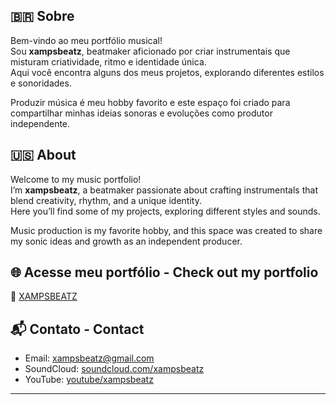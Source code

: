 ## 🇧🇷 Sobre  
Bem-vindo ao meu portfólio musical!  
Sou **xampsbeatz**, beatmaker aficionado por criar instrumentais que misturam criatividade, ritmo e identidade única.  
Aqui você encontra alguns dos meus projetos, explorando diferentes estilos e sonoridades.  

Produzir música é meu hobby favorito e este espaço foi criado para compartilhar minhas ideias sonoras e evoluções como produtor independente.

## 🇺🇸 About  
Welcome to my music portfolio!  
I’m **xampsbeatz**, a beatmaker passionate about crafting instrumentals that blend creativity, rhythm, and a unique identity.  
Here you’ll find some of my projects, exploring different styles and sounds.  

Music production is my favorite hobby, and this space was created to share my sonic ideas and growth as an independent producer.

## 🌐 Acesse meu portfólio - Check out my portfolio 
🔗 [XAMPSBEATZ](https://alexandrexan.github.io/xampsbeatz/)  

## 📬 Contato - Contact
- Email: xampsbeatz@gmail.com  
- SoundCloud: [soundcloud.com/xampsbeatz](https://soundcloud.com/xampsbeatz/sets/xampsbeatz)  
- YouTube: [youtube/xampsbeatz](https://www.youtube.com/@xampsbeatz)

---
